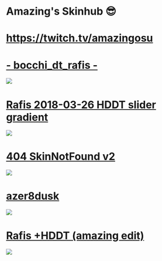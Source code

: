 # Amazing's Skinhub 😎

# https://twitch.tv/amazingosu

# [- bocchi_dt_rafis -](https://mega.nz/file/ZC4VmJ5J#6S83-maoBkQJU1m52HaYcs068oIT7t2TiNVMRxipULE)
![](https://i.imgur.com/7iyIPOi.png)

# [Rafis 2018-03-26 HDDT slider gradient](https://drive.google.com/file/d/1i3s2W2UqAR7n0zvTfQMjWryYXxAHQF4h/view?usp=sharing)
![](https://i.imgur.com/WTMN1kX.jpg)

# [404 SkinNotFound v2](https://drive.google.com/file/d/1bTLs2-kxiEHDt5VQR8ZcfCFEeNoDTbVU/view?usp=sharing)
![](https://i.imgur.com/SuDYMSt.jpg)

# [azer8dusk](http://www.mediafire.com/file/3utdwy2q0vx8h7h/azer8dusk.osk/file#)
![](https://i.imgur.com/p6nxIJB.jpg)

# [Rafis +HDDT (amazing edit)](https://drive.google.com/file/d/1RP9mHW3WK-bL4oFp2gaG1OW_kUbDh04w/view?usp=share_link)
![](https://i.imgur.com/J2aF9sp.jpg)
